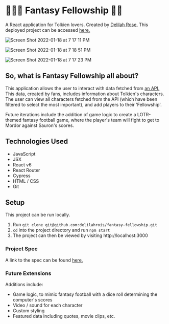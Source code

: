 #  🧙🏼‍♂️  Fantasy Fellowship  🧝‍♀️

A React application for Tolkien lovers. Created by [Delilah Rose.](https://github.com/delilahrois)
This deployed project can be accessed [here.](https://fantasy-fellowship.netlify.app/)

![Screen Shot 2022-01-18 at 7 17 11 PM](https://user-images.githubusercontent.com/74752738/150041179-f7d9fcb6-5c6e-4362-8c7b-98bdbe8d74d8.png)

![Screen Shot 2022-01-18 at 7 18 51 PM](https://user-images.githubusercontent.com/74752738/150041230-7c94f26b-6c91-42db-a87d-a845d87f692b.png)

![Screen Shot 2022-01-18 at 7 17 23 PM](https://user-images.githubusercontent.com/74752738/150041254-f0359fda-99f0-4f7e-ab86-f97ee448fc59.png)

## So, what is Fantasy Fellowship all about?

This application allows the user to interact with data fetched from [an API.](https://the-one-api.dev/) This data, created by fans, includes information about Tolkien's characters. The user can view all characters fetched from the API (which have been filtered to select the most important), and add players to their 'Fellowship'. 

Future iterations include the addition of game logic to create a LOTR-themed fantasy football game, where the player's team will fight to get to Mordor against Sauron's scores.

## Technologies Used

- JavaScript
- JSX
- React v6
- React Router
- Cypress
- HTML / CSS
- Git

## Setup

This project can be run locally.

1. Run `git clone git@github.com:delilahrois/fantasy-fellowship.git` 
2. `cd` into the project directory and run `npm start`
3. The project can then be viewed by visiting http://localhost:3000

### Project Spec

A link to the spec can be found [here.](https://frontend.turing.edu/projects/module-3/showcase.html)


### Future Extensions

Additions include:
- Game logic, to mimic fantasy football with a dice roll determining the computer's scores
- Video / sound for each character
- Custom styling
- Featured data including quotes, movie clips, etc.
